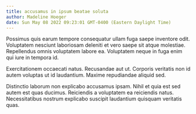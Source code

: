```yaml
---
title: accusamus in ipsum beatae soluta
author: Madeline Hoeger
date: Sun May 08 2022 09:23:01 GMT-0400 (Eastern Daylight Time)
---
```

Possimus quis earum tempore consequatur ullam fuga saepe inventore odit. Voluptatem nesciunt laboriosam deleniti et vero saepe sit atque molestiae. Repellendus omnis voluptatem labore ea. Voluptatem neque in fuga enim qui iure in tempora id.

 Exercitationem occaecati natus. Recusandae aut ut. Corporis veritatis non id autem voluptas ut id laudantium. Maxime repudiandae aliquid sed.

 Distinctio laborum non explicabo accusamus ipsam. Nihil et quia est sed autem est quas ducimus. Reiciendis a voluptatem ea reiciendis natus. Necessitatibus nostrum explicabo suscipit laudantium quisquam veritatis quas.